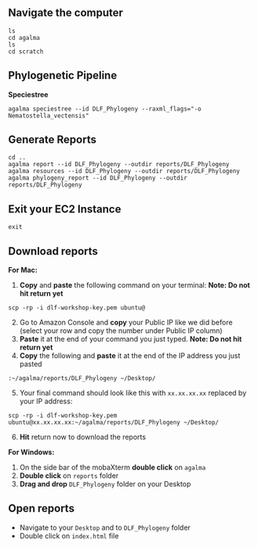 ## Navigate the computer

```
ls
cd agalma
ls
cd scratch
```

## Phylogenetic Pipeline

**Speciestree**

```
agalma speciestree --id DLF_Phylogeny --raxml_flags="-o Nematostella_vectensis"
```

## Generate Reports

```
cd ..
agalma report --id DLF_Phylogeny --outdir reports/DLF_Phylogeny
agalma resources --id DLF_Phylogeny --outdir reports/DLF_Phylogeny
agalma phylogeny_report --id DLF_Phylogeny --outdir reports/DLF_Phylogeny
```

## Exit your EC2 Instance

```
exit
```

## Download reports

**For Mac:**

1. **Copy** and **paste** the following command on your terminal:  **Note: Do not hit return yet**

  ```
  scp -rp -i dlf-workshop-key.pem ubuntu@
  ```
2. Go to Amazon Console and **copy** your Public IP like we did before (select your row and copy the number under Public IP column)
3. **Paste** it at the end of your command you just typed. **Note: Do not hit return yet**
4. **Copy** the following and **paste** it at the end of the IP address you just pasted

  ```
  :~/agalma/reports/DLF_Phylogeny ~/Desktop/
  ```
5. Your final command should look like this with `xx.xx.xx.xx` replaced by your IP address:

  ```
  scp -rp -i dlf-workshop-key.pem ubuntu@xx.xx.xx.xx:~/agalma/reports/DLF_Phylogeny ~/Desktop/
  ```
6. **Hit** return now to download the reports

**For Windows:**

1. On the side bar of the mobaXterm **double click** on `agalma`
2. **Double click** on `reports` folder
3. **Drag and drop** `DLF_Phylogeny` folder on your Desktop

## Open reports

- Navigate to your `Desktop` and to `DLF_Phylogeny` folder
- Double click on `index.html` file
